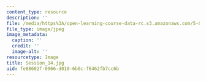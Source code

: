 ```yaml
---
content_type: resource
description: ''
file: /media/https%3A/open-learning-course-data-rc.s3.amazonaws.com/5-07sc-biological-chemistry-i-fall-2013/fe88602f0966d0106b6cf6462fb7cc6b_Session_14.jpg
file_type: image/jpeg
image_metadata:
  caption: ''
  credit: ''
  image-alt: ''
resourcetype: Image
title: Session_14.jpg
uid: fe88602f-0966-d010-6b6c-f6462fb7cc6b
---
```

